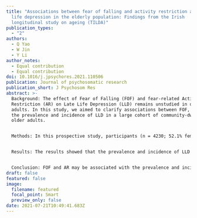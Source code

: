```yaml
---
title: "Associations between fear of falling and activity restriction and late
  life depression in the elderly population: Findings from the Irish
  longitudinal study on ageing (TILDA)"
publication_types:
  - "2"
authors:
  - Q Yao
  - W Jin
  - Y Li
author_notes:
  - Equal contribution
  - Equal contribution
doi: 10.1016/j.jpsychores.2021.110506
publication: Journal of psychosomatic research
publication_short: J Psychosom Res
abstract: >-
  Background: The effect of Fear of Falling (FOF) and fear-related Activity
  Restriction (AR) on Late Life Depression (LLD) remains unstudied in older
  adults. In this study, we aimed to clarify associations between FOF, AR and
  the prevalence and incidence of LLD in a large cohort of community-dwelling
  older adults.


  Methods: In this prospective study, participants (n = 4230; 52.1% female) aged ≥50 years completed the survey on whether they had FOF and AR at baseline. In addition, the Centre for Epidemiological Studies Depression (CESD) scale was used to evaluate LLD at baseline and after 2 years of follow-up. Moreover, LLD was defined by a CES-D score ≥ 16, at follow-up.


  Results: The results showed that the prevalence and incidence of LLD were 6.9% (n = 293) and 4.2% (n = 167), respectively. In addition, most of the respondents with LLD were female (64.9% vs 55.4%) and 50-59 years of age (50.9% vs 42.8%, all P < 0.05). Analysis of data from Wave 1 and 2 using logistic regression also demonstrated that the levels of FOF/AR was associated with 82.2% and 62.7% higher odds of prevalence [OR = 1.822, 95%CI: 1.272-2.612] and incidence [OR = 1.627, 95%CI: 1.085-2.440] of LLD, respectively in the fully adjusted models.


  Conclusion: FOF and AR may be associated with the prevalence and incidence of LLD. Additionally, the study highlighted the importance of assessing LLD in older adults with FOF and AR.
draft: false
featured: false
image:
  filename: featured
  focal_point: Smart
  preview_only: false
date: 2021-07-21T10:49:41.683Z
---
```

